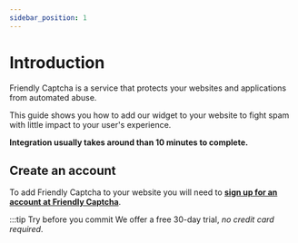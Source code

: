 ```yaml
---
sidebar_position: 1
---
```


# Introduction

Friendly Captcha is a service that protects your websites and applications from automated abuse.

This guide shows you how to add our widget to your website to fight spam with little impact to your user's experience.

**Integration usually takes around than 10 minutes to complete.**

## Create an account

To add Friendly Captcha to your website you will need to [**sign up for an account at Friendly Captcha**](https://friendlycaptcha.com/signup).

:::tip Try before you commit
We offer a free 30-day trial, _no credit card required_.
